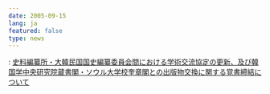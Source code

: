 ```yaml
---
date: 2005-09-15
lang: ja
featured: false
type: news
---
```

: <a href="news-2007/kyotei050914.pdf">史料編纂所・大韓民国国史編纂委員会間における学術交流協定の更新、及び韓国学中央研究院蔵書閣・ソウル大学校奎章閣との出版物交換に関する覚書締結について</a>
